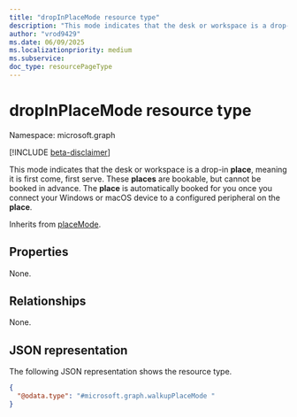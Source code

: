 ```yaml
---
title: "dropInPlaceMode resource type"
description: "This mode indicates that the desk or workspace is a drop-in place, meaning it is first come, first serve."
author: "vrod9429"
ms.date: 06/09/2025
ms.localizationpriority: medium
ms.subservice: 
doc_type: resourcePageType
---
```


# dropInPlaceMode resource type

Namespace: microsoft.graph

[!INCLUDE [beta-disclaimer](../../includes/beta-disclaimer.md)]

This mode indicates that the desk or workspace is a drop-in **place**, meaning it is first come, first serve. These **places** are bookable, but cannot be booked in advance. The **place** is automatically booked for you once you connect your Windows or macOS device to a configured peripheral on the **place**.

Inherits from [placeMode](../resources/placemode.md).

## Properties

None.

## Relationships

None.

## JSON representation
The following JSON representation shows the resource type.
<!-- {
  "blockType": "resource",
  "@odata.type": "microsoft.graph.dropInPlaceMode"
}
-->
``` json
{
  "@odata.type": "#microsoft.graph.walkupPlaceMode "
}
```

